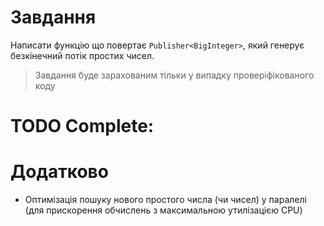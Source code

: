 # Завдання

Написати функцію що повертає `Publisher<BigInteger>`, який генерує безкінечний потік простих чисел. 

 > Завдання буде зарахованим тільки у випадку проверіфікованого коду

# TODO Complete: 

# Додатково

  * Оптимізація пошуку нового простого числа (чи чисел) у паралелі (для прискорення 
  обчислень з максимальною утилізацією CPU)
